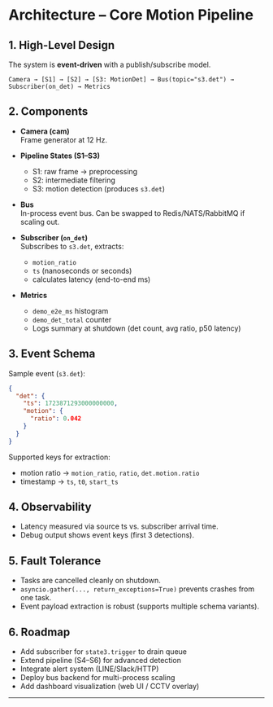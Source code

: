 # Architecture – Core Motion Pipeline

## 1. High-Level Design
The system is **event-driven** with a publish/subscribe model.

```
Camera → [S1] → [S2] → [S3: MotionDet] → Bus(topic="s3.det") → Subscriber(on_det) → Metrics
```

## 2. Components
- **Camera (cam)**  
  Frame generator at 12 Hz.

- **Pipeline States (S1–S3)**  
  - S1: raw frame → preprocessing  
  - S2: intermediate filtering  
  - S3: motion detection (produces `s3.det`)

- **Bus**  
  In-process event bus. Can be swapped to Redis/NATS/RabbitMQ if scaling out.

- **Subscriber (`on_det`)**  
  Subscribes to `s3.det`, extracts:
  - `motion_ratio`
  - `ts` (nanoseconds or seconds)
  - calculates latency (end-to-end ms)

- **Metrics**  
  - `demo_e2e_ms` histogram  
  - `demo_det_total` counter  
  - Logs summary at shutdown (det count, avg ratio, p50 latency)

## 3. Event Schema
Sample event (`s3.det`):

```json
{
  "det": {
    "ts": 1723871293000000000,
    "motion": {
      "ratio": 0.042
    }
  }
}
```

Supported keys for extraction:
- motion ratio → `motion_ratio`, `ratio`, `det.motion.ratio`
- timestamp → `ts`, `t0`, `start_ts`

## 4. Observability
- Latency measured via source ts vs. subscriber arrival time.
- Debug output shows event keys (first 3 detections).

## 5. Fault Tolerance
- Tasks are cancelled cleanly on shutdown.
- `asyncio.gather(..., return_exceptions=True)` prevents crashes from one task.
- Event payload extraction is robust (supports multiple schema variants).

## 6. Roadmap
- Add subscriber for `state3.trigger` to drain queue
- Extend pipeline (S4–S6) for advanced detection
- Integrate alert system (LINE/Slack/HTTP)
- Deploy bus backend for multi-process scaling
- Add dashboard visualization (web UI / CCTV overlay)

---
